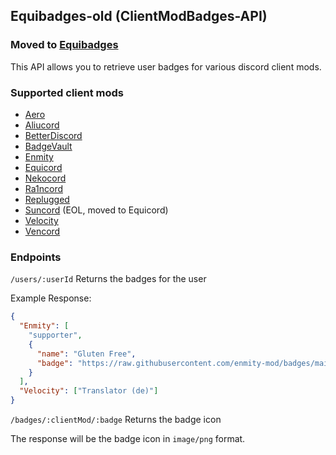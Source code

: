 ## Equibadges-old (ClientModBadges-API)

### Moved to [Equibadges](https://github.com/Equicord/Equibadges)

This API allows you to retrieve user badges for various discord client mods.

### Supported client mods

- [Aero](https://github.com/aero-mod/aero)
- [Aliucord](https://github.com/Aliucord/Aliucord)
- [BetterDiscord](https://github.com/BetterDiscord/BetterDiscord)
- [BadgeVault](https://github.com/WolfPlugs/BadgeVault)
- [Enmity](https://github.com/enmity-mod/enmity)
- [Equicord](https://github.com/Equicord/Equicord)
- [Nekocord](https://github.com/nekocord-mod/nekocord)
- [Ra1ncord](https://github.com/ra1ncord/rain)
- [Replugged](https://github.com/replugged-org/replugged)
- [Suncord](https://github.com/verticalsync/Suncord) (EOL, moved to Equicord)
- [Velocity](https://github.com/Velocity-Discord/Velocity)
- [Vencord](https://github.com/Vendicated/Vencord)

### Endpoints

`/users/:userId` Returns the badges for the user

Example Response:

```json
{
  "Enmity": [
    "supporter",
    {
      "name": "Gluten Free",
      "badge": "https://raw.githubusercontent.com/enmity-mod/badges/main/assets/1032777880180113538.png"
    }
  ],
  "Velocity": ["Translator (de)"]
}
```

`/badges/:clientMod/:badge` Returns the badge icon

The response will be the badge icon in `image/png` format.
